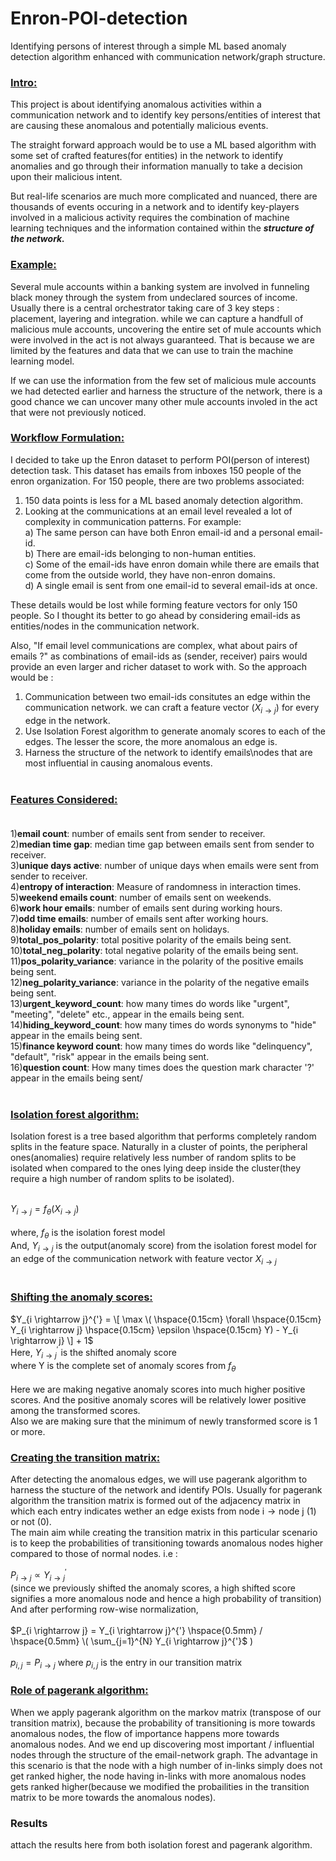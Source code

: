 # Enron-POI-detection
 Identifying persons of interest through a simple ML based anomaly detection algorithm enhanced with communication network/graph structure.

### **<ins>Intro:</ins>** <br> 
This project is about identifying anomalous activities within a communication network and to identify key persons/entities of interest that are causing these anomalous and potentially malicious events. <br> 

The straight forward approach would be to use a ML based algorithm with some set of crafted features(for entities) in the network to identify anomalies and go through their information manually to take a decision upon their malicious intent. <br> 

But real-life scenarios are much more complicated and nuanced, there are thousands of events occuring in a network and to identify key-players involved in a malicious activity requires the combination of machine learning techniques and the information contained within the ***structure of the network.*** <br>

### **<ins>Example:</ins>** <br> 
Several mule accounts within a banking system are involved in funneling black money through the system from undeclared sources of income. 
Usually there is a central orchestrator taking care of 3 key steps : placement, layering and integration. while we can capture a handfull of malicious mule accounts, uncovering the entire set of mule accounts which were involved in the act is not always guaranteed. That is because we are limited by the features and data that we can use to train the machine learning model. 

If we can use the information from the few set of malicious mule accounts we had detected earlier and harness the structure of the network, there is a good chance we can uncover many other mule accounts involed in the act that were not previously noticed. <br>

### **<ins>Workflow Formulation:</ins>** <br>
I decided to take up the Enron dataset to perform POI(person of interest) detection task.
This dataset has emails from inboxes 150 people of the enron organization. For 150 people, there are two problems associated:
1) 150 data points is less for a ML based anomaly detection algorithm.
2) Looking at the communications at an email level revealed a lot of complexity in communication patterns. For example:<br>
   a) The same person can have both Enron email-id and a personal email-id.<br>
   b) There are email-ids belonging to non-human entities.<br>
   c) Some of the email-ids have enron domain while there are emails that come from the outside world, they have non-enron domains.<br>
   d) A single email is sent from one email-id to several email-ids at once.<br>

These details would be lost while forming feature vectors for only 150 people. So I thought its better to go ahead by considering email-ids as entities/nodes in the communication network.<br>

Also, "If email level communications are complex, what about pairs of emails ?" as combinations of email-ids as (sender, receiver) pairs would provide an even larger and richer dataset to work with. So the approach would be :<br>

1) Communication between two email-ids consitutes an edge within the communication network. we can craft a feature vector ($X_{i \rightarrow j}$) for every edge
in the network.
2) Use Isolation Forest algorithm to generate anomaly scores to each of the edges. The lesser the score, the more anomalous an edge is.
3) Harness the structure of the network to identify emails\nodes that are most influential in causing anomalous events.<br><br>

### <ins>Features Considered:</ins> <br><br>
1)**email count**: number of emails sent from sender to receiver.<br>
2)**median time gap**: median time gap between emails sent from sender to receiver.<br>
3)**unique days active**: number of unique days when emails were sent from sender to receiver.<br>
4)**entropy of interaction**: Measure of randomness in interaction times.<br>
5)**weekend emails count**: number of emails sent on weekends.<br>
6)**work hour emails**: number of emails sent during working hours.<br>
7)**odd time emails**: number of emails sent after working hours.<br>
8)**holiday emails**: number of emails sent on holidays.<br>
9)**total_pos_polarity**: total positive polarity of the emails being sent.<br>
10)**total_neg_polarity**: total negative polarity of the emails being sent.<br>
11)**pos_polarity_variance**: variance in the polarity of the positive emails being sent.<br>
12)**neg_polarity_variance**: variance in the polarity of the negative emails being sent.<br>
13)**urgent_keyword_count**: how many times do words like "urgent", "meeting", "delete" etc., appear in the emails being sent.<br>
14)**hiding_keyword_count**: how many times do words synonyms to "hide" appear in the emails being sent.<br>
15)**finance keyword count**: how many times do words like "delinquency", "default", "risk" appear in the emails being sent.<br>
16)**question count**: How many times does the question mark character '?' appear in the emails being sent/<br><br>

### <ins>Isolation forest algorithm:</ins> <br>
Isolation forest is a tree based algorithm that performs completely random splits in the feature space. Naturally in a cluster of points, the peripheral ones(anomalies) require relatively less number of random splits to be isolated when compared to the ones lying deep inside the cluster(they require a high number of random splits to be isolated).<br><br>

$Y_{i \rightarrow j} = f_\theta \left( X_{i \rightarrow j} \right)$ <br><br>
$\text{where, } f_\theta \text{ is the isolation forest model}$ <br>
$\text{And, } Y_{i \rightarrow j} \text{ is the output(anomaly score) from the isolation forest model for an edge of the communication network with feature vector } X_{i \rightarrow j}$ <br><br>

### <ins>Shifting the anomaly scores:</ins> <br>

$Y_{i \rightarrow j}^{'} =  \[ \max \( \hspace{0.15cm} \forall \hspace{0.15cm} Y_{i \rightarrow j} \hspace{0.15cm} \epsilon \hspace{0.15cm} Y) - Y_{i \rightarrow j} \] + 1$ <br>
$\text{Here, } Y_{i \rightarrow j}^{'} \text{ is the shifted anomaly score}$ <br>
$\text{where Y is the complete set of anomaly scores from }f_\theta$ <br><br>
Here we are making negative anomaly scores into much higher positive scores. And the positive anomaly scores will be relatively lower positive among the transformed scores. <br>
Also we are making sure that the minimum of newly transformed score is 1 or more. <br>

### <ins>Creating the transition matrix:</ins> <br>
After detecting the anomalous edges, we will use pagerank algorithm to harness the stucture of the network and identify POIs. Usually for pagerank algorithm the transition matrix is formed out of the adjacency matrix in which each entry indicates wether an edge exists from $\text{node i} \rightarrow \text{node j}$ (1) or not (0). <br>
The main aim while creating the transition matrix in this particular scenario is to keep the probabilities of transitioning towards anomalous nodes higher compared to those of normal nodes. i.e :<br>

$P_{i \rightarrow j} \propto	Y_{i \rightarrow j}^{'}$ <br>
$\text{(since we previously shifted the anomaly scores, a high shifted score signifies a more anomalous node and hence a high probability of transition)}$
$\text{And after performing row-wise normalization,}$ <br><br>
$P_{i \rightarrow j} = Y_{i \rightarrow j}^{'} \hspace{0.5mm} / \hspace{0.5mm} \( \sum_{j=1}^{N} Y_{i \rightarrow j}^{'}$ \) <br><br>
$p_{i, j} = P_{i \rightarrow j} \text{   where  } p_{i, j} \text{ is the entry in our transition matrix}$

### <ins>Role of pagerank algorithm:</ins> <br>
When we apply pagerank algorithm on the markov matrix (transpose of our transition matrix), because the probability of transitioning is more towards anomalous nodes, the flow of importance happens more towards anomalous nodes. And we end up discovering most important / influential nodes through the structure of the email-network graph. The advantage in this scenario is that the node with a high number of in-links simply does
not get ranked higher, the node having in-links with more anomalous nodes gets ranked higher(because we modified the probailities in the transition matrix to be more towards the anomalous nodes).

### Results

attach the results here from both isolation forest and pagerank algorithm.




 
